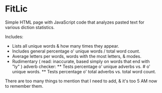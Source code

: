 # FitLic

Simple HTML page with JavaScript code that analyzes pasted text for various diction statistics.

Includes:
* Lists all unique words & how many times they appear.
* Includes general percentage o' unique words / total word count.
* Average letters per words, words with the most letters, & modes.
* Rudimentary ( read: inaccurate, based simply on words that end with "ly" ) adverb checker:
** Tests percentage o' unique adverbs vs. # o' unique words.
** Tests percentage o' total adverbs vs. total word count.

There are too many things to mention that I need to add, & it's too 5 AM now to remember them.